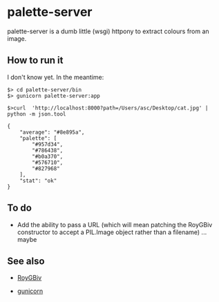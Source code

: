 palette-server
==

palette-server is a dumb little (wsgi) httpony to extract colours from an image.

How to run it
--

I don't know yet. In the meantime:

	$> cd palette-server/bin
	$> gunicorn palette-server:app

	$>curl  'http://localhost:8000?path=/Users/asc/Desktop/cat.jpg' | python -m json.tool

	{
	    "average": "#8e895a", 
	    "palette": [
	        "#957d34", 
	        "#786438", 
	        "#b0a370", 
	        "#576710", 
	        "#827968"
	    ], 
	    "stat": "ok"
	}

To do
--

* Add the ability to pass a URL (which will mean patching the RoyGBiv
constructor to accept a PIL.Image object rather than a filename) ... maybe

See also
--

* [RoyGBiv](https://github.com/givp/RoyGBiv)

* [gunicorn](http://gunicorn.org/)
